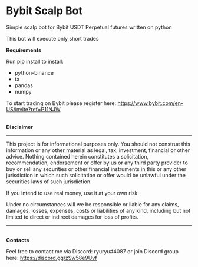 # Bybit Scalp Bot
Simple scalp bot for Bybit USDT Perpetual futures written on python

This bot will execute only short trades

<strong>Requirements</strong>

Run pip install to install:
- python-binance
- ta
- pandas
- numpy


To start trading on Bybit please register here: https://www.bybit.com/en-US/invite?ref=P11NJW

<br>
<strong>Disclaimer</strong>
<hr>
This project is for informational purposes only. You should not construe this information or any other material as legal, tax, investment, financial or other advice. Nothing contained herein constitutes a solicitation, recommendation, endorsement or offer by us or any third party provider to buy or sell any securities or other financial instruments in this or any other jurisdiction in which such solicitation or offer would be unlawful under the securities laws of such jurisdiction.

If you intend to use real money, use it at your own risk.

Under no circumstances will we be responsible or liable for any claims, damages, losses, expenses, costs or liabilities of any kind, including but not limited to direct or indirect damages for loss of profits.
<hr>

<br>
<strong>Contacts</strong>

Feel free to contact me via Discord: ryuryu#4087
or join Discord group here: https://discord.gg/zSw58e9Uvf

